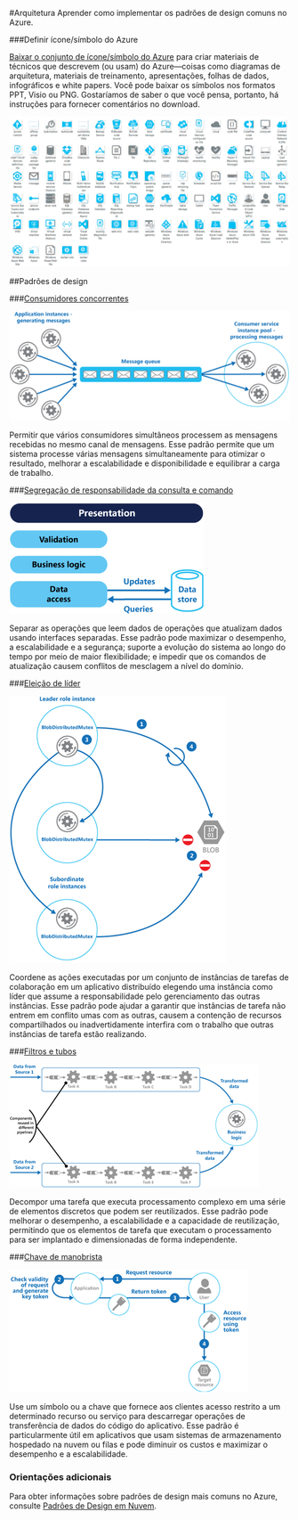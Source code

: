 <properties linkid="" urlDisplayName="" pageTitle="Arquitetura" metaKeywords="" description="Visão geral da arquitetura que aborda os padrões de design comuns" metaCanonical="" services="" documentationCenter="" videoId="" scriptId="" title="Visão geral da arquitetura" authors="" solutions="" writer="waltpo" manager="bjsmith" editor="mattshel"  />

#Arquitetura
Aprender como implementar os padrões de design comuns no Azure.

###Definir ícone/símbolo do Azure

[Baixar o conjunto de ícone/símbolo do Azure](http://www.microsoft.com/pt-br/download/details.aspx?id=41937) para criar materiais de técnicos que descrevem (ou usam) do Azure—coisas como diagramas de arquitetura, materiais de treinamento, apresentações, folhas de dados, infográficos e white papers. Você pode baixar os símbolos nos formatos PPT, Visio ou PNG. Gostaríamos de saber o que você pensa, portanto, há instruções para fornecer comentários no download.

![Definir ícone/símbolo do Azure][azure_symbols]

##Padrões de design

###[Consumidores concorrentes](http://msdn.microsoft.com/pt-br/library/dn568101.aspx)

![Consumidores concorrentes][competing_consumers]

Permitir que vários consumidores simultâneos processem as mensagens recebidas no mesmo canal de mensagens. Esse padrão permite que um sistema processe várias mensagens simultaneamente para otimizar o resultado, melhorar a escalabilidade e disponibilidade e equilibrar a carga de trabalho. 

###[Segregação de responsabilidade da consulta e comando](http://msdn.microsoft.com/pt-br/library/dn568103.aspx)

![Segregação de responsabilidade da consulta e comando][cqrs]

Separar as operações que leem dados de operações que atualizam dados usando interfaces separadas. Esse padrão pode maximizar o desempenho, a escalabilidade e a segurança; suporte a evolução do sistema ao longo do tempo por meio de maior flexibilidade; e impedir que os comandos de atualização causem conflitos de mesclagem a nível do domínio.

###[Eleição de líder](http://msdn.microsoft.com/pt-br/library/dn568104.aspx)

![Eleição de líder][leader_election]

Coordene as ações executadas por um conjunto de instâncias de tarefas de colaboração em um aplicativo distribuído elegendo uma instância como líder que assume a responsabilidade pelo gerenciamento das outras instâncias. Esse padrão pode ajudar a garantir que instâncias de tarefa não entrem em conflito umas com as outras, causem a contenção de recursos compartilhados ou inadvertidamente interfira com o trabalho que outras instâncias de tarefa estão realizando.

###[Filtros e tubos](http://msdn.microsoft.com/pt-br/library/dn568100.aspx)

![Filtros e tubos][pipes_and_filters]

Decompor uma tarefa que executa processamento complexo em uma série de elementos discretos que podem ser reutilizados. Esse padrão pode melhorar o desempenho, a escalabilidade e a capacidade de reutilização, permitindo que os elementos de tarefa que executam o processamento para ser implantado e dimensionadas de forma independente.

###[Chave de manobrista](http://msdn.microsoft.com/pt-br/library/dn568102.aspx)

![Chave de manobrista][valet_key]

Use um símbolo ou a chave que fornece aos clientes acesso restrito a um determinado recurso ou serviço para descarregar operações de transferência de dados do código do aplicativo. Esse padrão é particularmente útil em aplicativos que usam sistemas de armazenamento hospedado na nuvem ou filas e pode diminuir os custos e maximizar o desempenho e a escalabilidade.

### Orientações adicionais

Para obter informações sobre padrões de design mais comuns no Azure, consulte [Padrões de Design em Nuvem](http://msdn.microsoft.com/pt-br/library/dn568099.aspx).


[competing_consumers]: ./media/architecture-overview/CompetingConsumers.png
[cqrs]: ./media/architecture-overview/CQRS.png
[leader_election]: ./media/architecture-overview/LeaderElection.png
[pipes_and_filters]: ./media/architecture-overview/PipesAndFilters.png
[valet_key]: ./media/architecture-overview/ValetKey.png
[azure_symbols]: ./media/architecture-overview/AzureSymbols.png


